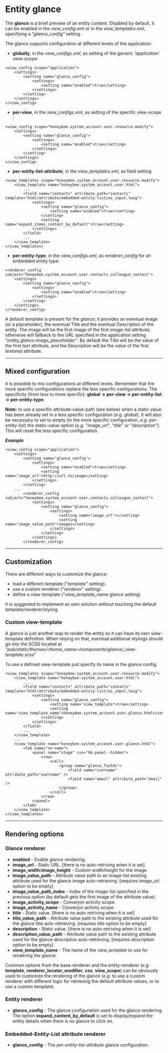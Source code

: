 # Entity glance

The **glance** is a brief preview of an entity content.
Disabled by default, it can be enabled in the *view_config.xml* or in the *view_templates.xml*, specifying a *"glance_config"* setting.

The glance supports configuration at different levels of the application:

* **globally**, in the *view_configs.xml*, as setting of the generic *'application'* view-scope:
```
<view_config scope="application">
    <settings>
        <setting name="glance_config">
            <settings>
                <setting name="enabled">true</setting>
            </settings>
        </setting>
    </settings>
</view_config>
```
* **per-view**, in the *view_configs.xml*, as setting of the specific view-scope :
```
<view_config scope="honeybee.system_account.user.resource.modify">
    <settings>
        <setting name="glance_config">
            <settings>
                <setting name="enabled">true</setting>
            </settings>
        </setting>
    </settings>
</view_config>
```
* **per-entity-list-attribute**, in the *view_templates.xml*, as field setting:
```
<view_templates scope="honeybee.system_account.user.resource.modify">
    <view_template name="honeybee.system_account.user.html">
        ...
        <field name="contacts" attribute_path="contacts" template="html/attribute/embedded-entity-list/as_input.twig">
            <settings>
                <setting name="glance_config">
                    <setting name="enabled">true</setting>
                </setting>
                <setting name="expand_items_content_by_default">true</setting>
            </settings>
        </field>
        ...
    </view_template>
</view_templates>
```
* **per-entity-type**, in the *view_configs.xml*, as *renderer_config* for an embedded entity type:
```
<renderer_config subject="honeybee.system_account.user.contacts.colleague_contact">
    <settings>
        <setting name="glance_config">
            <settings>
                <setting name="enabled">true</setting>
            </settings>
        </setting>
    </settings>
</renderer_config>
```

A default template is present for the *glance*; it provides an eventual image (or a placeholder), the eventual Title and the eventual Description of the entity.
The image will be the first image of the first *image-list* attribute; otherwise will fallback to the URL specified in the application setting *"entity_glance.image_placeholder"*.
By default the Title will be the value of the first *text* attribute, and the Description will be the value of the first *textarea* attribute.

---

## Mixed configuration
It is possible to mix configurations at different levels. Remember that the more specific configurations replace the less specific configurations. The specificity (from less to more specific): **global -> per-view -> per-entity-list -> per-entity-type**.

**Note:** to use a specific attribute-value-path (see below) when a static value has been already set in a less specific configuration (*e.g. global*), it will also be necessary to set to empty (in the more specific configuration, *e.g. per-entity-list*) the static-value option (*e.g.* "*image_url*", "*title*" or "*description*").
This will reset the less specific configuration.

***Example***
```
<view_config scope="application">
    <settings>
        <setting name="glance_config">
            <settings>
                <setting name="enabled">true</setting>
                <setting name="image_url">http://url.to/image</setting>
            </settings>
        </setting>
    ...
        <renderer_config subject="honeybee.system_account.user.contacts.colleague_contact">
            <settings>
                <setting name="glance_config">
                    <settings>
                        <setting name="image_url"></setting>
                        <setting name="image_value_path">images</setting>
                    </settings>
                </setting>
            </settings>
        </renderer_config>
```

---

## Customization
There are different ways to customize the glance:
* load a different template ("*template*" setting).
* use a custom renderer ("*renderer*" setting).
* define a view-template ("*view_template_name* glance setting).

It is suggested to implement an own solution without touching the default template/renderer/styling

### Custom view-template
A glance is just another way to render the entity so it can have its own view-template definition.
When relying on that, eventual additional stylings should go into the SCSS located at "*pub/static/themes/<theme_name>/components/glance/_view-template.scss*"

To use a defined view-template just specify its name in the glance config.
```
<view_templates scope="honeybee.system_account.user.resource.modify">
    <view_template name="honeybee.system_account.user.html">
        ...
        <field name="contacts" attribute_path="contacts" template="html/attribute/embedded-entity-list/as_input.twig">
            <settings>
                <setting name="glance_config">
                    <setting name="view_template">true</setting>
                    <setting name="view_template_name">honeybee.system_account.user.glance.html</setting>
                </setting>
            </settings>
        </field>
        ...
    </view_template>
    ...
    <view_template name="honeybee.system_account.user.glance.html">
        <tab name="no-name">
            <panel name="stage" css="hb-panel--hidden">
                <row>
                    <cell>
                        <group name="glance_fields">
                            <field name="username" attribute_path="username" />
                            <field name="email" attribute_path="email" />
                        </group>
                    </cell>
                </row>
            </panel>
        </tab>
    </view_template>
</view_templates>
```

---

## Rendering options

### Glance renderer
* **enabled** - Enable glance rendering.
* **image_url** - Static URL. [there is no auto-retriving when it is set]
* **image_width**/**image_height** - Custom width/height for the image.
* **image_value_path** - Attribute value path to an image-list existing attribute used for the glance image auto-retrieving. [requires *image_url* option to be empty]
* **image_value_path_index** - Index of the image-list specified in the previous option (by default gets the first image of the attribute value).
* **image_activity_scope** - Converjon activity scope.
* **image_activity_name** - Converjon activity scope.
* **title** - Static value. [there is no auto-retriving when it is set]
* **title_value_path** - Attribute value path to the existing attribute used for the glance title auto-retrieving. [requires *title* option to be empty]
* **description** - Static value. [there is no auto-retriving when it is set]
* **description_value_path** - Attribute value path to the existing attribute used for the glance description auto-retrieving. [requires *description* option to be empty]
* **view_template_name** - The name of the *view_template* to use for rendering the glance.

Common options from the base-renderer and the entity-renderer (*e.g.* **template**, **renderer_locator_modifier**, **css**, **view_scope**) can be obviously used to customize the rendering of the glance (*e.g.* to use a custom renderer with different logic for retrieving the default attribute values, or to use a custom template).

### Entity renderer
* **glance_config** - The glance configuration used for the glance rendering.
The option **expand_content_by_default** is set to display/expand the entity details when there is no glance to click on.

### Embedded-Entity-List attribute renderer
* **glance_config** - The *per-entity-list-attribute* glance configuration.
